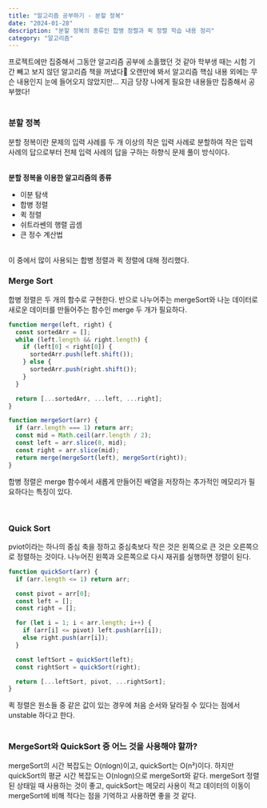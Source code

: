```yaml
---
title: "알고리즘 공부하기 - 분할 정복"
date: "2024-01-28"
description: "분할 정복의 종류인 합병 정렬과 퀵 정렬 학습 내용 정리"
category: "알고리즘"
---
```


프로젝트에만 집중해서 그동안 알고리즘 공부에 소홀했던 것 같아 학부생 때는 시험 기간 빼고 보지 않던 알고리즘 책을 꺼냈다🤣 오랜만에 봐서 알고리즘 핵심 내용 외에는 무슨 내용인지 눈에 들어오지 않았지만... 지금 당장 나에게 필요한 내용들만 집중해서 공부했다!  
&nbsp;

### 분할 정복

분할 정복이란 문제의 입력 사례를 두 개 이상의 작은 입력 사례로 분할하여 작은 입력 사례의 답으로부터 전체 입력 사례의 답을 구하는 하향식 문제 풀이 방식이다.  
&nbsp;

**분할 정복을 이용한 알고리즘의 종류**

- 이분 탐색
- 합병 정렬
- 퀵 정렬
- 쉬트라쎈의 행렬 곱셈
- 큰 정수 계산법  
  &nbsp;

이 중에서 많이 사용되는 합병 정렬과 퀵 정렬에 대해 정리했다.
&nbsp;

### Merge Sort

합병 정렬은 두 개의 함수로 구현한다. 반으로 나누어주는 mergeSort와 나눈 데이터로 새로운 데이터를 만들어주는 함수인 merge 두 개가 필요하다.

```js
function merge(left, right) {
  const sortedArr = [];
  while (left.length && right.length) {
    if (left[0] < right[0]) {
      sortedArr.push(left.shift());
    } else {
      sortedArr.push(right.shift());
    }
  }

  return [...sortedArr, ...left, ...right];
}

function mergeSort(arr) {
  if (arr.length === 1) return arr;
  const mid = Math.ceil(arr.length / 2);
  const left = arr.slice(0, mid);
  const right = arr.slice(mid);
  return merge(mergeSort(left), mergeSort(right));
}
```

합병 정렬은 merge 함수에서 새롭게 만들어진 배열을 저장하는 추가적인 메모리가 필요하다는 특징이 있다.

&nbsp;

### Quick Sort

pviot이라는 하나의 중심 축을 정하고 중심축보다 작은 것은 왼쪽으로 큰 것은 오른쪽으로 정렬하는 것이다.
나누어진 왼쪽과 오른쪽으로 다시 재귀를 실행하면 정렬이 된다.

```js
function quickSort(arr) {
  if (arr.length <= 1) return arr;

  const pivot = arr[0];
  const left = [];
  const right = [];

  for (let i = 1; i < arr.length; i++) {
    if (arr[i] <= pivot) left.push(arr[i]);
    else right.push(arr[i]);
  }

  const leftSort = quickSort(left);
  const rightSort = quickSort(right);

  return [...leftSort, pivot, ...rightSort];
}
```

퀵 정렬은 원소들 중 같은 값이 있는 경우에 처음 순서와 달라질 수 있다는 점에서 unstable 하다고 한다.  
&nbsp;

### MergeSort와 QuickSort 중 어느 것을 사용해야 할까?

mergeSort의 시간 복잡도는 O(nlogn)이고, quickSort는 O(n²)이다. 하지만 quickSort의 평균 시간 복잡도는 O(nlogn)으로 mergeSort와 같다.
mergeSort 정렬된 상태일 때 사용하는 것이 좋고, quickSort는 메모리 사용이 적고 데이터의 이동이 mergeSort에 비해 적다는 점을 기억하고 사용하면 좋을 것 같다.
